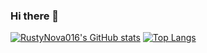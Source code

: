 ### Hi there 👋
[![RustyNova016's GitHub stats](https://github-readme-stats.vercel.app/api?username=RustyNova016&hide_border=true&show_icons=true&icon_color=79ff97&text_color=9f9f9f&bg_color=0D1117)](https://github.com/anuraghazra/github-readme-stats) [![Top Langs](https://github-readme-stats.vercel.app/api/top-langs/?username=RustyNova016&hide_border=true&show_icons=true&layout=compact&card_width=200&icon_color=79ff97&text_color=9f9f9f&bg_color=0D1117)](https://github.com/anuraghazra/github-readme-stats)


<!--
**RustyNova016/RustyNova016** is a ✨ _special_ ✨ repository because its `README.md` (this file) appears on your GitHub profile.

Here are some ideas to get you started:

- 🔭 I’m currently working on ...
- 🌱 I’m currently learning ...
- 👯 I’m looking to collaborate on ...
- 🤔 I’m looking for help with ...
- 💬 Ask me about ...
- 📫 How to reach me: ...
- 😄 Pronouns: ...
- ⚡ Fun fact: ...
-->

